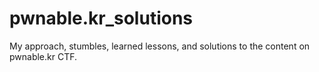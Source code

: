 # pwnable.kr_solutions
My approach, stumbles, learned lessons, and solutions to the content on pwnable.kr CTF. 
